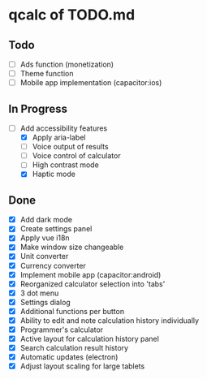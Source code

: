 # qcalc of TODO.md

## Todo

- [ ] Ads function (monetization)
- [ ] Theme function
- [ ] Mobile app implementation (capacitor:ios)

## In Progress

- [ ] Add accessibility features
  - [x] Apply aria-label
  - [ ] Voice output of results
  - [ ] Voice control of calculator
  - [ ] High contrast mode
  - [x] Haptic mode

## Done

- [x] Add dark mode
- [x] Create settings panel
- [x] Apply vue i18n
- [x] Make window size changeable
- [x] Unit converter
- [x] Currency converter
- [x] Implement mobile app (capacitor:android)
- [x] Reorganized calculator selection into 'tabs'
- [x] 3 dot menu
- [x] Settings dialog
- [x] Additional functions per button
- [x] Ability to edit and note calculation history individually
- [x] Programmer's calculator
- [x] Active layout for calculation history panel
- [x] Search calculation result history
- [x] Automatic updates (electron)
- [x] Adjust layout scaling for large tablets